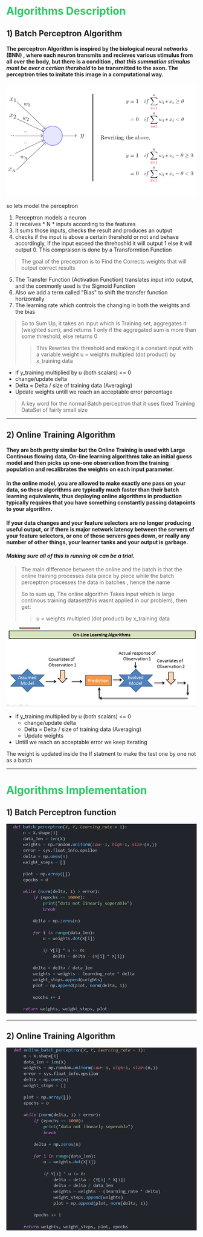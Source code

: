 # <span style="color:#2ac965;"> Algorithms Description </span>
## 1) Batch Perceptron Algorithm


#### The perceptron Algorithm is inspired by the biological neural networks (BNN) , where each neuron transmits and recieves various stimulus from all over the body, but there is a condition , ***that this summation stimulus must be over a certian thershold*** to be transmitted to the axon. The perceptron tries to imitate this image in a computational way.

![Perceptron Flow Chart](readme%20images/1.png "Perceptron Flow Chart")

so lets model the perceptron <br>
1. Perceptron models a neuron<br>
2. it receives * N * inputs according to the features <br>
3. it sums those inputs, checks the result and produces an output<br>
4. checks if the input is above a certain thershold or not and behave accordingly, if the input exceed the threhoshld it will output 1 else it will output 0. This compraison is done by a Transformtion Function <br>

> The goal of the preceptron is to Find the Corrects weights that will output correct results <br>

5. The Transfer Function (Activation Function) translates input into output, and the commonly used is the Sigmoid Function<br>
6. Also we add a term called "Bias" to shift the transfer function horizontally <br>
7. The learning rate which controls the changing in both the weights and the bias

>  So to Sum Up, it takes an input which is Training set, aggregates it (weighted sum), and returns 1 only if the aggregated sum is more than some threshold, else returns 0 
>> This Rewrites the threshold and making it a constant input with a variable weight
> u = weights multipled (dot product) by x_training data<br>

- If y_training multiplied by u (both scalars) <= 0 <br>
- change/update delta<br>
- Delta = Delta / size of training data (Averaging)<br>
- Update weights untill we reach an acceptable error percentage

> A key word for the normal Batch perceptron that it uses fixed Training DataSet of fairly small size
---

## 2) Online Training Algorithm

#### They are both pretty similar but the Online Training is used with Large Continous flowing data, On-line learning algorithms take an initial guess model and then picks up one-one observation from the training population and recalibrates the weights on each input parameter.

#### In the online model, you are allowed to make exactly one pass on your data, so these algorithms are typically much faster than their batch learning equivalents, thus deploying online algorithms in production typically requires that you have something constantly passing datapoints to your algorithm.

#### If your data changes and your feature selectors are no longer producing useful output, or if there is major network latency between the servers of your feature selectors, or one of those servers goes down, or really any number of other things, your learner tanks and your output is garbage. 
#### ***Making sure all of this is running ok can be a trial.***

> The main difference between the online and the batch is that the online training processes data piece by piece while the batch perceptron processes the data in batches , hence the name <br>
>
> So to sum up, The online algorithm Takes input which is large continous training dataset(this wasnt applied in our problem), then get:<br> 
>> u = weights multipled (dot product) by x_training data<br>

![Online Flow Chart](readme%20images/online_flow_chart.png "On-line Flow Chart")

- if  y_training multiplied by u (both scalars) <= 0<br>
	- change/update delta<br>
	- Delta = Delta / size of training data (Averaging)<br>
	- Update weights<br>
- Untill we reach an acceptable error we keep iterating<br>

The weight is updated inside the If statment to make the test one by one not as a batch

---

# <span style="color:#2ac965;"> Algorithms Implementation </span>

## 1) Batch Perceptron function

![Batch Function](readme%20images/batch_code.PNG "Batch Algorithm Function")

---

## 2) Online Training Algorithm

![Online Function](readme%20images/online_code.PNG "On-Line Algorithm Function")